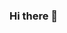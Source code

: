 ### Hi there 👋

<!--
**Ashraful-malik/Ashraful-malik** is a ✨ _special_ ✨ repository because its `README.md` (this file) appears on your GitHub profile.

### Ashraful -malik
[![Instagram Badge](https://img.shields.io/badge/-Isha_Gupta-1ca0f1?style=flat-square&logo=twitter&logoColor=white&link=https://twitter.com/Isha_1321)](https://www.instagram.com/ashraful_malik_/) [![Gmail Badge](https://img.shields.io/badge/-ishagupta2103@gmail.com-c14438?style=flat-square&logo=Gmail&logoColor=white&link=mailto:ishagupta2103@gmail.com)](mailto:Ashrafulmalik71@gmail.com)
---------------------------------------------------------------------------------------------------------------------------------------------------------------------------------
### About

-  **Learning :** Full-Stack Development :fire:	
-  **Languages :** Python, C, JavaScript
-  **Hobbies :** Articles & Music :headphones:
-  **Fact :** First solve the problem, then write the code :heart: 
-  **Organization :** Technojam


![github stats](https://github-readme-stats.vercel.app/api?username=Ashraful-malik&show_icons=true)

-------------------------------------------------------------------------------------------------------------------------------------------------------------------


⭐️ From [Ashraful-malik](https://github.com/Ashraful-malik)



